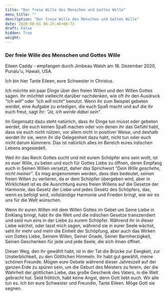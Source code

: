 ```yaml
---
title: "Der freie Wille des Menschen und Gottes Wille"
menu_title: ""
description: "Der freie Wille des Menschen und Gottes Wille"
date: 2020-08-01 06:25:48+00:73
draft: False
hidden: True
weight:
---
```

### Der freie Wille des Menschen und Gottes Wille

Eileen Caddy - empfangen durch Jimbeau Walsh am 18. Dezember 2020, Punalu'u, Hawaii, USA.

Ich bin hier Tante Eileen, eure Schwester in Christus.

Ich möchte ein paar Dinge über den freien Willen und den Willen Gottes sagen. Ihr möchtet vielleicht darüber nachdenken, wie oft ihr den Ausdruck *"ich will"* oder *"ich will nicht"* benutzt. Wenn ihr zum Beispiel gebeten werdet, eine Aufgabe zu erledigen, die euch Spaß macht und auf die ihr euch freut, sagt ihr: *"Ja, ich werde dabei sein".*

Im Gegensatz dazu steht natürlich, dass ihr Dinge tun müsst oder gebeten werdet, die euch keinen Spaß machen oder von denen ihr das Gefühl habt, dass sie euch nicht nützen, vor allem nicht in positiver Weise, und deshalb werdet ihr sie, wenn ihr die Gelegenheit dazu habt, nicht tun oder euch nicht darum kümmern. Das ist natürlich alles im Bereich eures irdischen Lebens angesiedelt.

Weil ihr das Reich Gottes sucht und mit eurem Schöpfer eins sein wollt, ist es euer Wille, zu beten und euch für Gottes Liebe zu öffnen, deren Empfang euch in Seinen Willen versetzt, daher das Sprichwort *"Dein Wille geschehe, nicht meiner"*. Es mag angenommen werden, dass dies bedeutet, seinen freien Willen zu verlieren, da er dem Schöpfer übergeben wird, aber in Wirklichkeit ist es die Ausrichtung eures freien Willens auf die Gesetze der Harmonie, das Gesetz der Liebe und jedes Gesetz des Schöpfers, das, wenn es befolgt wird, vollständige Harmonie und Frieden bringt, wie wir es uns für die Welt wünschen.

Wenn ihr euren Willen mit dem Willen Gottes im Gebet um Seine Liebe in Einklang bringt, habt ihr die Welt und die irdischen Gesetze transzendiert und seid nun eins in der Liebe zu eurem Schöpfer. Während ihr in dieser Liebe wächst, oder lasst mich sagen, während sie in eurer Seele wächst, seht ihr mehr und mehr die Einheit der Schöpfung, aber auch das Wirken von Gottes Liebe, Seinem Willen, Seiner Gnade, Seiner Barmherzigkeit, Seinen Geschenken für jede und jede Seele, die sich ihnen öffnet.

Dieser Weg, den ihr gewählt habt, ist in der Tat die Brücke zur Ewigkeit, zur Unsterblichkeit, zu den Göttlichen Himmeln. Ihr habt gut gewählt, meine schönen Freunde. Mögen eure Gebete während dieser Jahreszeit auf der ganzen Erde zu spüren sein, um die Geburt des Meisters zu feiern, der die Wahrheit der göttlichen Liebe, das große Geschenk des Vaters, in die Welt gebracht hat. Seid fröhlich, habt keine Angst, denn Gott liebt euch. Wir alle tun es. Ich bin eure Schwester und Freundin, Tante Eileen. Möge Gott sie segnen.
